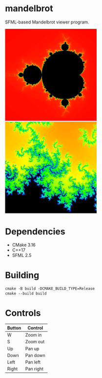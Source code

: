# mandelbrot

SFML-based Mandelbrot viewer program.

<p float="middle">
    <img src="docs/mandelbrot.png" width="300"/>
    <img src="docs/zoomed.png"     width="300"/>
</p>

# Dependencies
 * CMake 3.16
 * C++17
 * SFML 2.5

# Building

```
cmake -B build -DCMAKE_BUILD_TYPE=Release
cmake --build build
```

# Controls

| Button | Control   |
| ------ | --------- |
| W      | Zoom in   |
| S      | Zoom out  |
| Up     | Pan up    |
| Down   | Pan down  |
| Left   | Pan left  |
| Right  | Pan right |

